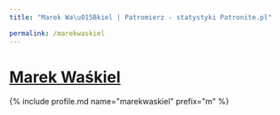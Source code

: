 ```yaml
---
title: "Marek Wa\u015Bkiel | Patromierz - statystyki Patronite.pl"

permalink: /marekwaskiel
---
```


# [Marek Waśkiel](https://patronite.pl/marekwaskiel)

{% include profile.md name="marekwaskiel" prefix="m" %}
